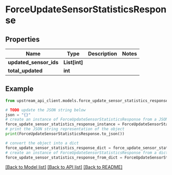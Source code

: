 # ForceUpdateSensorStatisticsResponse


## Properties

Name | Type | Description | Notes
------------ | ------------- | ------------- | -------------
**updated_sensor_ids** | **List[int]** |  | 
**total_updated** | **int** |  | 

## Example

```python
from upstream_api_client.models.force_update_sensor_statistics_response import ForceUpdateSensorStatisticsResponse

# TODO update the JSON string below
json = "{}"
# create an instance of ForceUpdateSensorStatisticsResponse from a JSON string
force_update_sensor_statistics_response_instance = ForceUpdateSensorStatisticsResponse.from_json(json)
# print the JSON string representation of the object
print(ForceUpdateSensorStatisticsResponse.to_json())

# convert the object into a dict
force_update_sensor_statistics_response_dict = force_update_sensor_statistics_response_instance.to_dict()
# create an instance of ForceUpdateSensorStatisticsResponse from a dict
force_update_sensor_statistics_response_from_dict = ForceUpdateSensorStatisticsResponse.from_dict(force_update_sensor_statistics_response_dict)
```
[[Back to Model list]](../README.md#documentation-for-models) [[Back to API list]](../README.md#documentation-for-api-endpoints) [[Back to README]](../README.md)


